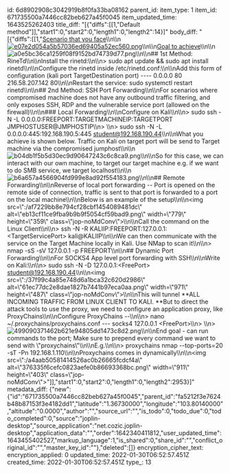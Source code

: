 id: 6d8902908c3042919b8f0fa33ba08162
parent_id: 
item_type: 1
item_id: 671735500a7446cc82beb627a45f0045
item_updated_time: 1643525262403
title_diff: "[{\"diffs\":[[1,\"Default method\"]],\"start1\":0,\"start2\":0,\"length1\":0,\"length2\":14}]"
body_diff: "[{\"diffs\":[[1,\"<ins>Scenario that you face</ins>\\\n\\\n<ins>![e07e2d054a5b57036ed69405a52ec560.png](:/3de90446f0eb40dd913b138e594e6282)</ins>\\\n\\\n<ins>Goal to achieve</ins>\\\n\\\n![a0e5bc36ca1259f08f9152bd74739d77.png](:/d33e455af84842389a313627d259a844)\\\n\\\n## 1st Method: RineTd\\\n\\\nInstall the rinetd:\\\n\\\n> sudo apt update && sudo apt install rinetd\\\n\\\nConfigure the rinetd inside /etc/rinetd.conf:\\\n\\\nAdd this form of configuration (kali port TargetDestination port) ---- 0.0.0.0 80 216.58.207.142 80\\\n\\\nRestart the service: sudo systemctl restart rinetd\\\n\\\n## 2nd Method: SSH Port Forwarding\\\n\\\nFor scenarios where compromised machine does not have any outbound traffic filtering, and only exposes SSH, RDP and the vulnerable service port (allowed on the firewall)\\\n\\\n### Local Forwarding\\\n\\\nConfigure on Kali\\\n\\\n> sudo ssh -N -L 0.0.0.0:FREEPORT:TARGETMACHINEIP:TARGETPORT JMPHOSTUSER@JMPHOSTIP\\\n> \\\n> sudo ssh -N -L 0.0.0.0:445:192.168.190.5:445 student@192.168.190.44\\\n\\\nWhat you achieve is shown below. Traffic on Kali on target port will be send to Target machine via the compromised jumphost\\\n\\\n![b04db1f5b5d30ec9d90647243c6c8ca9.png](:/03fa6c3ae25f4a53a28ffb12b526bb07)\\\n\\\nSo for this case, we can interact with our own machine, to target our target machine e.g. if we want to do SMB service, we target localhost\\\n\\\n![b6a657a4566904fd999e8ad92f554183.png](:/aef63e3d792546b0b827508aade4791d)\\\n\\\n## Remote Forwarding\\\n\\\nReverse of local port forwarding -- Port is opened on the remote side of connection, traffic is sent to that port is forwarded to a port on the local machine\\\n\\\nBelow is an example of the setup\\\n\\\n<img src=\\\":/af7229bb8e794cf28cbf1454089481dc\\\" alt=\\\"eb13cf11ce9fba9b9b9f5054cf59bad9.png\\\" width=\\\"779\\\" height=\\\"359\\\" class=\\\"jop-noMdConv\\\">\\\n\\\nCall the command on the Linux Client\\\n\\\n> ssh -N -R KALIIP:FREEPORT:127.0.0.1:&lt;TargetServicePort&gt; kali@KALIIP\\\n\\\nWe can then communicate with the service on the Target Machine locally in Kali. Use NMap to scan it\\\n\\\n> nmap -sS -sV 127.0.0.1 -p FREEPORT\\\n\\\n## Dynamic Port Forwarding\\\n\\\nFor SOCKS4 App level port forwarding with SSH\\\n\\\nWrite on Kali:\\\n\\\n> sudo ssh -N -D 127.0.0.1:&lt;FreePort&gt; student@192.168.190.44\\\n\\\n<img src=\\\":/37f99c4a85e748d6a1bca32c620d2986\\\" alt=\\\"61ec77dc2e8dae1827b7441b97eca0aa.png\\\" width=\\\"971\\\" height=\\\"487\\\" class=\\\"jop-noMdConv\\\">\\\n\\\nThis will tunnel **ALL INCOMING TRAFFIC FROM LINUX CLIENT TO KALI. **But to direct the attack tools to use the proxy, we need to configure an application proxy, like ProxyChains\\\n\\\nConfigure ProxyChains --\\\n\\\n> nano ~/.proxychains/proxychains.conf --- socks4 127.0.0.1 &lt;FreePort&gt;\\\n> \\\n> ![499090371462b621e94805dd1473c8d2.png](:/063f11e0019249868832d58fc1dce1ea)\\\n\\\nEnd goal - can run commands to the port; Make sure to prepend every command we want to send with \\\"proxychains\\\"\\\n\\\nE.g.\\\n\\\n> proxychains nmap --top-ports=20 -sT -Pn 192.168.1.110\\\n\\\nProxychains comes in dynamically\\\n\\\n<img src=\\\":/a4aab50581414526ac0b26665fcdcf4a\\\" alt=\\\"376335f6cefc0823aefe0b86693368bc.png\\\" width=\\\"911\\\" height=\\\"403\\\" class=\\\"jop-noMdConv\\\">\"]],\"start1\":0,\"start2\":0,\"length1\":0,\"length2\":2953}]"
metadata_diff: {"new":{"id":"671735500a7446cc82beb627a45f0045","parent_id":"fa5212f3e7624b48b87153f3e4182dd1","latitude":"1.36730000","longitude":"103.80140000","altitude":"0.0000","author":"","source_url":"","is_todo":0,"todo_due":0,"todo_completed":0,"source":"joplin-desktop","source_application":"net.cozic.joplin-desktop","application_data":"","order":1642340411812,"user_updated_time":1643455402527,"markup_language":1,"is_shared":0,"share_id":"","conflict_original_id":"","master_key_id":""},"deleted":[]}
encryption_cipher_text: 
encryption_applied: 0
updated_time: 2022-01-30T06:52:57.451Z
created_time: 2022-01-30T06:52:57.451Z
type_: 13